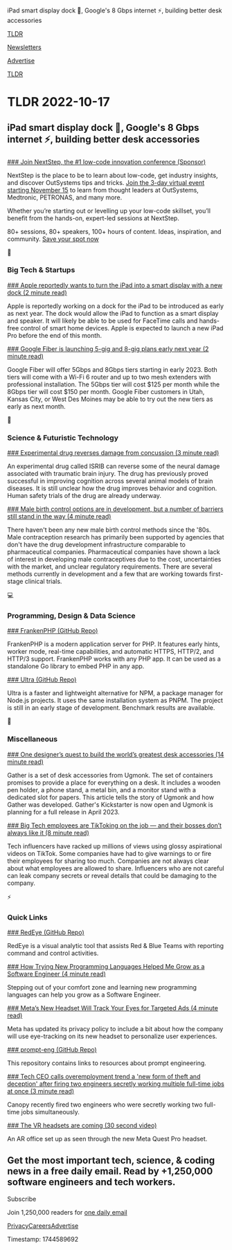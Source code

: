 iPad smart display dock 📱, Google's 8 Gbps internet ⚡, building better desk accessories

[TLDR](/)

[Newsletters](/newsletters)

[Advertise](https://advertise.tldr.tech/)

[TLDR](/)

# TLDR 2022-10-17

## iPad smart display dock 📱, Google's 8 Gbps internet ⚡, building better desk accessories

### 

[### Join NextStep, the #1 low-code innovation conference (Sponsor)](https://www.outsystems.com/nextstep/?utm_source=tldr&amp;utm_medium=email-paid&amp;utm_campaign=gl-rs-2022-11-15-nextstep-oct-17&amp;utm_term=camp-gl&amp;utm_content=event)

NextStep is the place to be to learn about low-code, get industry insights, and discover OutSystems tips and tricks. [Join the 3-day virtual event starting November 15](/84309ba845f34c6ab7e9b7c28edca14b) to learn from thought leaders at OutSystems, Medtronic, PETRONAS, and many more.

Whether you’re starting out or levelling up your low-code skillset, you’ll benefit from the hands-on, expert-led sessions at NextStep.

80+ sessions, 80+ speakers, 100+ hours of content. Ideas, inspiration, and community. [Save your spot now](https://www.outsystems.com/nextstep/?utm_source=tldr&utm_medium=email-paid&utm_campaign=gl-rs-2022-11-15-nextstep-oct-17&utm_term=camp-gl&utm_content=event)

📱

### Big Tech & Startups

[### Apple reportedly wants to turn the iPad into a smart display with a new dock (2 minute read)](https://www.theverge.com/2022/10/15/23406061/apple-ipad-smart-display-speaker-dock-accessory-rumors?scrolla=5eb6d68b7fedc32c19ef33b4?utm_source=tldrnewsletter)

Apple is reportedly working on a dock for the iPad to be introduced as early as next year. The dock would allow the iPad to function as a smart display and speaker. It will likely be able to be used for FaceTime calls and hands-free control of smart home devices. Apple is expected to launch a new iPad Pro before the end of this month.

[### Google Fiber is launching 5-gig and 8-gig plans early next year (2 minute read)](https://www.theverge.com/2022/10/13/23403427/google-fiber-5-8-gbps-gigabit-tiers-plans?utm_source=tldrnewsletter)

Google Fiber will offer 5Gbps and 8Gbps tiers starting in early 2023. Both tiers will come with a Wi-Fi 6 router and up to two mesh extenders with professional installation. The 5Gbps tier will cost $125 per month while the 8Gbps tier will cost $150 per month. Google Fiber customers in Utah, Kansas City, or West Des Moines may be able to try out the new tiers as early as next month.

🚀

### Science & Futuristic Technology

[### Experimental drug reverses damage from concussion (3 minute read)](https://newatlas.com/science/experimental-drug-traumatic-brain-injury-concussion-cognition-memory/?utm_source=tldrnewsletter)

An experimental drug called ISRIB can reverse some of the neural damage associated with traumatic brain injury. The drug has previously proved successful in improving cognition across several animal models of brain diseases. It is still unclear how the drug improves behavior and cognition. Human safety trials of the drug are already underway.

[### Male birth control options are in development, but a number of barriers still stand in the way (4 minute read)](https://www.freethink.com/health/male-birth-control?utm_source=tldrnewsletter)

There haven't been any new male birth control methods since the '80s. Male contraception research has primarily been supported by agencies that don't have the drug development infrastructure comparable to pharmaceutical companies. Pharmaceutical companies have shown a lack of interest in developing male contraceptives due to the cost, uncertainties with the market, and unclear regulatory requirements. There are several methods currently in development and a few that are working towards first-stage clinical trials.

💻

### Programming, Design & Data Science

[### FrankenPHP (GitHub Repo)](https://github.com/dunglas/frankenphp?utm_source=tldrnewsletter)

FrankenPHP is a modern application server for PHP. It features early hints, worker mode, real-time capabilities, and automatic HTTPS, HTTP/2, and HTTP/3 support. FrankenPHP works with any PHP app. It can be used as a standalone Go library to embed PHP in any app.

[### Ultra (GitHub Repo)](https://github.com/nachoaldamav/ultra?utm_source=tldrnewsletter)

Ultra is a faster and lightweight alternative for NPM, a package manager for Node.js projects. It uses the same installation system as PNPM. The project is still in an early stage of development. Benchmark results are available.

🎁

### Miscellaneous

[### One designer’s quest to build the world’s greatest desk accessories (14 minute read)](https://www.theverge.com/2022/10/15/23404275/ugmonk-gather-desk-accessories-jeff-sheldon?utm_source=tldrnewsletter)

Gather is a set of desk accessories from Ugmonk. The set of containers promises to provide a place for everything on a desk. It includes a wooden pen holder, a phone stand, a metal bin, and a monitor stand with a dedicated slot for papers. This article tells the story of Ugmonk and how Gather was developed. Gather's Kickstarter is now open and Ugmonk is planning for a full release in April 2023.

[### Big Tech employees are TikToking on the job — and their bosses don’t always like it (8 minute read)](https://www.theverge.com/23399448/big-tech-employees-tiktok-youtube-influencers-tech-girlies-vlogs?utm_source=tldrnewsletter)

Tech influencers have racked up millions of views using glossy aspirational videos on TikTok. Some companies have had to give warnings to or fire their employees for sharing too much. Companies are not always clear about what employees are allowed to share. Influencers who are not careful can leak company secrets or reveal details that could be damaging to the company.

⚡

### Quick Links

[### RedEye (GitHub Repo)](https://github.com/cisagov/RedEye?utm_source=tldrnewsletter)

RedEye is a visual analytic tool that assists Red & Blue Teams with reporting command and control activities.

[### How Trying New Programming Languages Helped Me Grow as a Software Engineer (4 minute read)](https://cichocinski.dev/blog/trying-new-programming-languages-helped-grow-software-engineer?utm_source=tldrnewsletter)

Stepping out of your comfort zone and learning new programming languages can help you grow as a Software Engineer.

[### Meta’s New Headset Will Track Your Eyes for Targeted Ads (4 minute read)](https://gizmodo.com/meta-quest-pro-vr-headset-track-eyes-ads-facebook-1849654424?utm_source=tldrnewsletter)

Meta has updated its privacy policy to include a bit about how the company will use eye-tracking on its new headset to personalize user experiences.

[### prompt-eng (GitHub Repo)](https://github.com/sw-yx/prompt-eng?utm_source=tldrnewsletter)

This repository contains links to resources about prompt engineering.

[### Tech CEO calls overemployment trend a 'new form of theft and deception' after firing two engineers secretly working multiple full-time jobs at once (3 minute read)](https://www.businessinsider.com/ceo-viral-linkedin-post-engineers-working-two-jobs-overemployment-theft-2022-10?utm_source=tldrnewsletter)

Canopy recently fired two engineers who were secretly working two full-time jobs simultaneously.

[### The VR headsets are coming (30 second video)](https://threadreaderapp.com/mkbhd/status/1580917421757587456?s=12&amp;t=7I0eY84Vh75X-gV9THJBIg)

An AR office set up as seen through the new Meta Quest Pro headset.

## Get the most important tech, science, & coding news in a free daily email. Read by +1,250,000 software engineers and tech workers.

Subscribe

Join 1,250,000 readers for [one daily email](/api/latest/tech)

[Privacy](/privacy)[Careers](https://jobs.ashbyhq.com/tldr.tech)[Advertise](/tech/advertise)

Timestamp: 1744589692